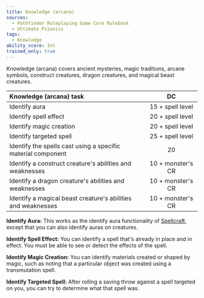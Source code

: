 ```yaml
---
title: Knowledge (arcana)
sources:
  - Pathfinder Roleplaying Game Core Rulebook
  - Ultimate Psionics
tags:
  - Knowledge
ability_score: Int
trained_only: true
---
```


Knowledge (arcana) covers ancient mysteries, magic traditions, arcane symbols, construct creatures, dragon creatures, and magical beast creatures.

| Knowledge (arcana) task                                      |        DC         |
|:-------------------------------------------------------------|:-----------------:|
| Identify aura                                                | 15 + spell level  |
| Identify spell effect                                        | 20 + spell level  |
| Identify magic creation                                      | 20 + spell level  |
| Identify targeted spell                                      | 25 + spell  level |
| Identify the spells cast using a specific material component |        20         |
| Identify a construct creature's abilities and weaknesses     | 10 + monster's CR |
| Identify a dragon creature's abilities and weaknesses        | 10 + monster's CR |
| Identify a magical beast creature's abilities and weaknesses | 10 + monster's CR |

**Identify Aura:** This works as the identify aura functionality of [Spellcraft](/skills/spellcraft/), except that you can also identify auras on creatures.

**Identify Spell Effect:** You can identify a spell that's already in place and in effect. You must be able to see or detect the effects of the spell.

**Identify Magic Creation:** You can identify materials created or shaped by magic, such as noting that a particular object was created using a transmutation spell.

**Identify Targeted Spell:** After rolling a saving throw against a spell targeted on you, you can try to determine what that spell was.
